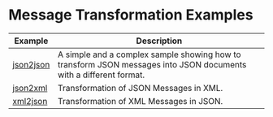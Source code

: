 # Message Transformation Examples

| Example                | Description                                                                                                       | 
|------------------------|-------------------------------------------------------------------------------------------------------------------|
| [json2json](json2json-with-javascript) | A simple and a complex sample showing how to transform JSON messages into JSON documents with a different format. |
| [json2xml](json2xml)   | Transformation of JSON Messages in XML.                                                                           |
| [xml2json](xml2json)   | Transformation of XML Messages in JSON.                                                                           |